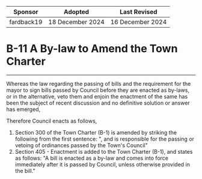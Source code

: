 | Sponsor        | Adopted             | Last Revised     |
| -------------- | ------------------- | ---------------- |
| fardback19     | 18 December 2024    | 16 December 2024 |

# B-11 A By-law to Amend the Town Charter
---

Whereas the law regarding the passing of bills and the requirement for the mayor to sign bills passed by Council before they are enacted as by-laws, or in the alternative, veto them and enjoin the enactment of the same has been the subject of recent discussion and no definitive solution or answer has emerged,

Therefore Council enacts as follows,

1. Section 300 of the Town Charter (B-1) is amended by striking the following from the first sentence: ", and is responsible for the passing or vetoing of ordinances passed by the Town's Council"
2. Section 405 - Enactment is added to the Town Charter (B-1), and states as follows: "A bill is enacted as a by-law and comes into force immediately after it is passed by Council, unless otherwise provided in the bill."
